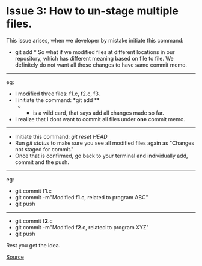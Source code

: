 <!--
==============================================================================
 @Author             : Asheem Chhetri <asheem>
 @Date               : Sunday, July 3rd 2016, 12:56:08 am
 @Email              : achhetri@purdue.edu
 @Project Name       :  
 @Last modified by   : asheem
 @Last modified time : Sunday, July 3rd 2016, 12:44:40 am
==============================================================================
-->

# Issue 3: How to un-stage multiple files.

This issue arises, when we developer by mistake initiate this command:
* git add *
So what if we modified files at different locations in our repository, which has different meaning based on file to file. We definitely do not want all those changes to have same commit memo.

---

eg:
* I modified three files: f1.c, f2.c, f3.
* I initiate the command: *git add **
  * * is a wild card, that says add all changes made so far.
* I realize that I dont want to commit all files under **one** commit memo.

---

 * Initiate this command: _git reset HEAD_
 * Run _git status_ to make sure you see all modified files again as "Changes not staged for commit."
 * Once that is confirmed, go back to your terminal and individually add, commit and the push.
 
---
eg:
* git commit f**1**.c
* git commit -m"Modified f**1**.c, related to program ABC"
* git push

---

* git commit f**2**.c
* git commit -m"Modified f**2**.c, related to program XYZ"
* git push

Rest you get the idea.

[Source](http://stackoverflow.com/questions/6919121/why-are-there-2-ways-to-unstage-a-file-in-git)

